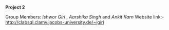 **Project 2**

Group Members: *Ishwor Giri* , *Aarshika Singh* and *Ankit Karn*
Website link:- http://clabsql.clamv.jacobs-university.de/~igiri
